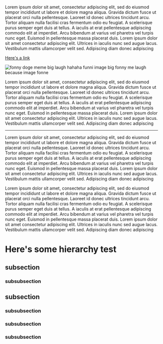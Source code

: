 [meta]: <title> (Loek’s excruciatingly interesting blog)
[meta]: <subtitle> (Loek heeft dit geschreven)
[meta]: <author> (Loek)
[meta]: <date> (March 27 2021)
[meta]: <tags> (banana's, test,gert testing, debug)

Lorem ipsum dolor sit amet, consectetur adipiscing elit, sed do eiusmod tempor incididunt ut labore et dolore magna aliqua. Gravida dictum fusce ut placerat orci nulla pellentesque. Laoreet id donec ultrices tincidunt arcu. Tortor aliquam nulla facilisi cras fermentum odio eu feugiat. A scelerisque purus semper eget duis at tellus. A iaculis at erat pellentesque adipiscing commodo elit at imperdiet. Arcu bibendum at varius vel pharetra vel turpis nunc eget. Euismod in pellentesque massa placerat duis. Lorem ipsum dolor sit amet consectetur adipiscing elit. Ultrices in iaculis nunc sed augue lacus. Vestibulum mattis ullamcorper velit sed. Adipiscing diam donec adipiscing

[Here's a link](https://github.com/lonkaars)

![fonny doge meme big laugh hahaha funni image big fonny me laugh because image fonne](https://external-content.duckduckgo.com/iu/?u=http%3A%2F%2Fbarkpost-assets.s3.amazonaws.com%2Fwp-content%2Fuploads%2F2013%2F11%2FplainDoge.jpg&f=1&nofb=1)

Lorem ipsum dolor sit amet, consectetur adipiscing elit, sed do eiusmod tempor incididunt ut labore et dolore magna aliqua. Gravida dictum fusce ut placerat orci nulla pellentesque. Laoreet id donec ultrices tincidunt arcu. Tortor aliquam nulla facilisi cras fermentum odio eu feugiat. A scelerisque purus semper eget duis at tellus. A iaculis at erat pellentesque adipiscing commodo elit at imperdiet. Arcu bibendum at varius vel pharetra vel turpis nunc eget. Euismod in pellentesque massa placerat duis. Lorem ipsum dolor sit amet consectetur adipiscing elit. Ultrices in iaculis nunc sed augue lacus. Vestibulum mattis ullamcorper velit sed. Adipiscing diam donec adipiscing

---

Lorem ipsum dolor sit amet, consectetur adipiscing elit, sed do eiusmod tempor incididunt ut labore et dolore magna aliqua. Gravida dictum fusce ut placerat orci nulla pellentesque. Laoreet id donec ultrices tincidunt arcu. Tortor aliquam nulla facilisi cras fermentum odio eu feugiat. A scelerisque purus semper eget duis at tellus. A iaculis at erat pellentesque adipiscing commodo elit at imperdiet. Arcu bibendum at varius vel pharetra vel turpis nunc eget. Euismod in pellentesque massa placerat duis. Lorem ipsum dolor sit amet consectetur adipiscing elit. Ultrices in iaculis nunc sed augue lacus. Vestibulum mattis ullamcorper velit sed. Adipiscing diam donec adipiscing

Lorem ipsum dolor sit amet, consectetur adipiscing elit, sed do eiusmod tempor incididunt ut labore et dolore magna aliqua. Gravida dictum fusce ut placerat orci nulla pellentesque. Laoreet id donec ultrices tincidunt arcu. Tortor aliquam nulla facilisi cras fermentum odio eu feugiat. A scelerisque purus semper eget duis at tellus. A iaculis at erat pellentesque adipiscing commodo elit at imperdiet. Arcu bibendum at varius vel pharetra vel turpis nunc eget. Euismod in pellentesque massa placerat duis. Lorem ipsum dolor sit amet consectetur adipiscing elit. Ultrices in iaculis nunc sed augue lacus. Vestibulum mattis ullamcorper velit sed. Adipiscing diam donec adipiscing

# Here's some hierarchy test

## subsection

### subsubsection

## subsection

### subsubsection

### subsubsection

### subsubsection


